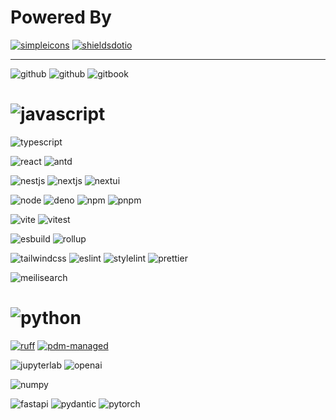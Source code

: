 # Powered By
[![simpleicons](https://img.shields.io/badge/Simpleicons-111111?logo=simpleicons)](https://simpleicons.org/)
[![shieldsdotio](https://img.shields.io/badge/shields.io-111111?logo=shieldsdotio)](https://shields.io/badges)

---

![github](https://img.shields.io/badge/Github-181717?logo=github)
![github](https://img.shields.io/badge/Github_Actions-181717?logo=githubactions)
![gitbook](https://img.shields.io/badge/GitBook-181717?logo=gitbook)


# ![javascript](https://img.shields.io/badge/JavaScript-F7DF1E?logo=javascript&labelColor=263238)

![typescript](https://img.shields.io/badge/TypeScript-3178C6?logo=typescript&labelColor=263238)

![react](https://img.shields.io/badge/React-61DAFB?logo=react&labelColor=263238)
![antd](https://img.shields.io/badge/Ant_Design-0170FE?logo=antdesign)

![nestjs](https://img.shields.io/badge/NestJs-E0234E?logo=nestjs)
![nextjs](https://img.shields.io/badge/Next.js-black?logo=nextdotjs)
![nextui](https://img.shields.io/badge/NextUI-black?logo=nextui)

![node](https://img.shields.io/badge/Node-339933?logo=nodedotjs&labelColor=263238)
![deno](https://img.shields.io/badge/Deno-_^1.3.7-black?logo=deno&labelColor=263238)
![npm](https://img.shields.io/badge/npm-CB3837?logo=npm&labelColor=263238)
![pnpm](https://img.shields.io/badge/pnpm-F69220?logo=pnpm&labelColor=263238)

![vite](https://img.shields.io/badge/Vite-646CFF?logo=vite&labelColor=263238)
![vitest](https://img.shields.io/badge/Vitest-6E9F18?logo=vitest&labelColor=263238)

![esbuild](https://img.shields.io/badge/esbuild-FFCF00?logo=esbuild&labelColor=263238)
![rollup](https://img.shields.io/badge/rollup.js-EC4A3F?logo=rollupdotjs&labelColor=263238)

![tailwindcss](https://img.shields.io/badge/Tailwind_CSS-06B6D4?logo=tailwindcss&labelColor=263238)
![eslint](https://img.shields.io/badge/ESLint-4B32C3?logo=eslint)
![stylelint](https://img.shields.io/badge/Stylelint-263238?logo=stylelint)
![prettier](https://img.shields.io/badge/Prettier-F7B93E?logo=prettier&labelColor=263238)

![meilisearch](https://img.shields.io/badge/Meilisearch-FF5CAA?logo=meilisearch&labelColor=263238)

# ![python](https://img.shields.io/badge/python-3776AB?logo=python&labelColor=263238)

[![ruff](https://img.shields.io/badge/Ruff-FCC21B?logo=ruff&labelColor=263238)](https://github.com/astral-sh/ruff)
[![pdm-managed](https://img.shields.io/badge/pdm-managed-blueviolet?labelColor=263238)](https://pdm.fming.dev)

![jupyterlab](https://img.shields.io/badge/Jupyterlab-F37626?logo=jupyter&labelColor=263238)
![openai](https://img.shields.io/badge/OpenAI-412991?logo=openai&)

![numpy](https://img.shields.io/badge/Numpy-black?logo=numpy)

![fastapi](https://img.shields.io/badge/FastAPI-009688?logo=fastapi&labelColor=263238)
![pydantic](https://img.shields.io/badge/Pydantic-E92063?logo=pydantic)
![pytorch](https://img.shields.io/badge/Pytorch-EE4C2C?logo=pytorch&labelColor=263238)




